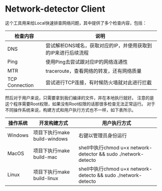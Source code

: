 # Network-detector Client
这个工具用来给Local快速排查网络问题，其中提供了多个检查内容，包括：

|检查内容|说明|
|----|----|
|DNS|尝试解析DNS域名，获取对应的IP，并使用获取到的IP来进行后续流程|
|Ping|使用Ping去尝试跟对应IP的网络连通性|
|MTR|traceroute，查看网络的转发，还有网络质量|
|TCP Connection|尝试进行TCP连接，有时候防火墙就对此进行拦截|

然后对于用户来说，只需要拿到我们编译的文件，并在本地执行就好。
注意的是这个程序需要Root权限，如果没有Root权限的话那很多检查无法正常运行。
对于不同操作系统来说，构建方式和用户执行方式也不一样，如下表所示。

|操作系统|开发构建方式|用户执行方式|
|----|----|----|
|Windows|项目下执行make build-windows|右键以管理员身份运行|
|MacOS|项目下执行make build-mac|shell中执行chmod u+x network-detector && sudo ./network-detecto|
|Linux|项目下执行make build-linux|shell中执行chmod u+x network-detecto && sudo ./network-detecto|

